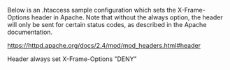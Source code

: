 Below is an .htaccess sample configuration which sets the X-Frame-Options header in Apache. Note that without the always option, the header will only be sent for certain status codes, as described in the Apache documentation.

https://httpd.apache.org/docs/2.4/mod/mod_headers.html#header

<IfModule mod_headers.c>
Header always set X-Frame-Options "DENY"
</IfModule>
